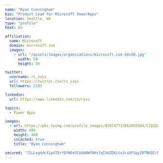 ```yaml
---
name: "Ryan Cunningham"
bio: "Product Lead for Microsoft PowerApps"
location: Seattle, WA
type: "profile"
heat: 65

affiliation:
  name: Microsoft
  domain: microsoft.com
  images:
    - url: "/assets/images/organizations/microsoft.com-50x50.jpg"
      width: 50
      height: 50

twitter:
  username: rc_says
  url: https://twitter.com/rc_says
  followers: 2103

linkedin:
  url: https://www.linkedin.com/in/rycu

topics:
  - Power Apps

images:
  - url: https://pbs.twimg.com/profile_images/459747717862805504/CJIGZejd_400x400.png
    width: 400
    height: 400
    isCached: true
    title: "Ryan Cunningham"

secured: "7ILLxgddcXipUTQ+YQYWEm3CbhbRWfAH+JqIXdZDXitoJcaXFSqy2OTBKOI/Rt6vv7yEWq6M+S07ZqXnijRmPff9AgsSn605Dj9/sZrjBAmilZv1c6r8N6sJGSeqvsSaUsmjQTR0VYf6TnjTRD4lnXp13ZgE+xR6wKXmEAxsKyN5ho0r/Yjq1/COjW2Onw2KoH0ehhLRknBkqiDerVL+Fd6Ox220ikt7uDL6b92oQoynS9JQdexY+SUw5jhDeMjrvpwfWu3aXwPCM3c36ecdS7qmuMsFRHNeYMUVuiaSRA7SX2zSJ73i+0Qo6Tlqlw73GxGZOu/dmxhkqDZ649vYELYPj1zZ8cKsGkHG7BWf+9I0881WGPc8j8s1Pdtl0FG07otzjCvj8pz6+Zc44EJt5KoASvp0s3F0VH7RV2jUNvo=;MuGlmttHExeutge7vuVHiQ=="
---
```


